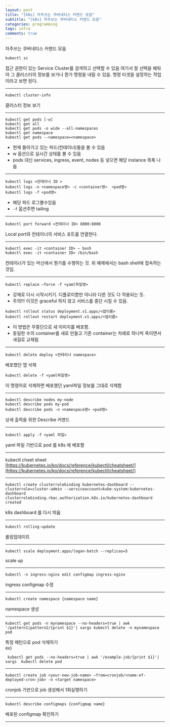 ```yaml
---
layout: post
title: "[k8s] 자주쓰는 쿠버네티스 커맨드 모음"
subtitle: "[k8s] 자주쓰는 쿠버네티스 커맨드 모음"
categories: programming
tags: infra
comments: true
---
```


자주쓰는 쿠버네티스 커맨드 모음

```
kubectl sc
```
접근 권한이 있는 Service Cluster를 검색하고 선택할 수 있음
여기서 잘 선택을 해둬야 그 클러스터의 정보를 보거나 뭔가 명령을 내릴 수 있음. 명령 타겟을 설정하는 작업이라고 보면 된다.

---

```
kubectl cluster-info
```
클러스터 정보 보기

---

```
kubectl get pods [-w]
kubectl get all
kubectl get pods -o wide --all-namespaces
kubectl get namespace
kubectl get pods --namespace=<namespace>
```
- 현재 돌아가고 있는 파드(컨테이너)들을 볼 수 있음
- w 옵션으로 실시간 상태를 볼 수 있음
- pods 대신 services, ingress, event, nodes 등 넣으면 해당 instance 목록 나옴 
    
---

```
kubectl logs <컨테이너 ID >
kubectl logs -n <namespace명> -c <container명>  <pod명>
kubectl logs -f <pod명>
```
- 해당 파드 로그볼수있음
- `-f` 옵션주면 tailing 


---


```
kubectl port forward <컨테이너 ID> 8000:8000
```
Local port와 컨테이너의 서비스 포트를 연결한다.

---


```
kubectl exec -it <container ID> — bash
kubectl exec -it <container ID> /bin/bash
```
컨테이너가 있는 머신에서 뭔가를 수행하는 것. 위 예제에서는 bash shell에 접속하는 것임.

---

```
kubectl replace —force -f <yaml파일명>
```
- 강제로 다시 시작시키기. 디플로이뿐만 아니라 다른 것도 다 적용되는 듯.
- 주의!!! 이것은 graceful 하지 않고 서비스를 중단 시킬 수 있음.

```
kubectl rollout status deployment.v1.apps/<앱이름>
kubectl rollout restart deployment.v1.apps/<앱이름>
```

- 이 방법은 무중단으로 새 이미지를 배포함.  
- 동일한 수의 container를 새로 만들고 기존 container는 차례로 하나씩 죽이면서 새걸로 교체됨

---

```
kubectl delete deploy <컨테이너 namespace>
```
배포했던 앱 삭제
```
kubectl delete -f <yaml파일명>
```
이 명령어로 삭제하면 배포했던 yaml파일 정보를 그대로 삭제함 

---

```
kubectl describe nodes my-node
kubectl describe pods my-pod
kubectl describe pods -n <namespace명> <pod명>
```
상세 출력을 위한 Describe 커맨드

---

```
kubectl apply -f <yaml 파일>
```
yaml 파일 기반으로 pod 를 k8s 에 배포함

---

kubectl cheet sheet  
[https://kubernetes.io/ko/docs/reference/kubectl/cheatsheet/](https://kubernetes.io/ko/docs/reference/kubectl/cheatsheet/)

---

```
kubectl create clusterrolebinding kubernetes-dashboard --clusterrole=cluster-admin --serviceaccount=kube-system:kubernetes-dashboard
clusterrolebinding.rbac.authorization.k8s.io/kubernetes-dashboard created
```
k8s dashboard 를 다시 띄움

---

```
kubectl rolling-update
```
롤링업데이트

---

```
kubectl scale deployment.apps/logan-batch --replicas=5
```
scale up

---


```
kubectl -n ingress-nginx edit configmap ingress-nginx
```
ingress configmap 수정

---

```
kubectl create namespace {namespace name}
```
namespace 생성

---

```
kubectl get pods -n mynamespace --no-headers=true | awk '/pattern1|pattern2/{print $1}'| xargs kubectl delete -n mynamespace pod
```
특정 패턴으로 pod 삭제하기  
ex)  
```
 kubectl get pods --no-headers=true | awk '/example-job/{print $1}'| xargs  kubectl delete pod
 ```

---

```
kubectl create job <your-new-job-name> —from=cronjob/<name-of-deployed-cron-job> -n <target namespace>
```
cronjob 기반으로 job 생성해서 1회실행하기

---

```
kubectl describe configmaps {configmap name} 
```
배포된 configmap 확인하기 

---
